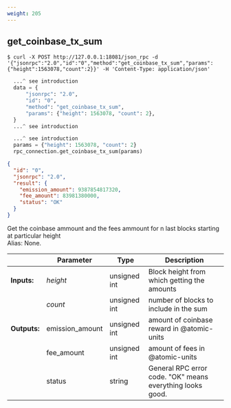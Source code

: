 ```yaml
---
weight: 205
---
```


## **get_coinbase_tx_sum**


```shell
$ curl -X POST http://127.0.0.1:18081/json_rpc -d '{"jsonrpc":"2.0","id":"0","method":"get_coinbase_tx_sum","params":{"height":1563078,"count":2}}' -H 'Content-Type: application/json'
```
```python
  ...^ see introduction
  data = {
      "jsonrpc": "2.0",
      "id": "0",
      "method": "get_coinbase_tx_sum",
      "params": {"height": 1563078, "count": 2},
  }
  ...^ see introduction
```
```py
  ...^ see introduction
  params = {"height": 1563078, "count": 2}
  rpc_connection.get_coinbase_tx_sum(params)
```
```json
{
  "id": "0",
  "jsonrpc": "2.0",
  "result": {
    "emission_amount": 9387854817320,
    "fee_amount": 83981380000,
    "status": "OK"
  }
}
```
Get the coinbase ammount and the fees ammount for n last blocks starting at particular height  
Alias: None.  

|             | Parameter       | Type         | Description
| ---         | ---             | ---          | ---
|**Inputs:**  | *height*        | unsigned int | Block height from which getting the amounts
|             | *count*         | unsigned int | number of blocks to include in the sum
|**Outputs:** | emission_amount | unsigned int | amount of coinbase reward in @atomic-units
|             | fee_amount      | unsigned int | amount of fees in @atomic-units
|             | status          | string       | General RPC error code. "OK" means everything looks good.
